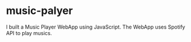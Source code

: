 # music-palyer
I built a Music Player WebApp using JavaScript. The WebApp uses Spotify API to play musics.
